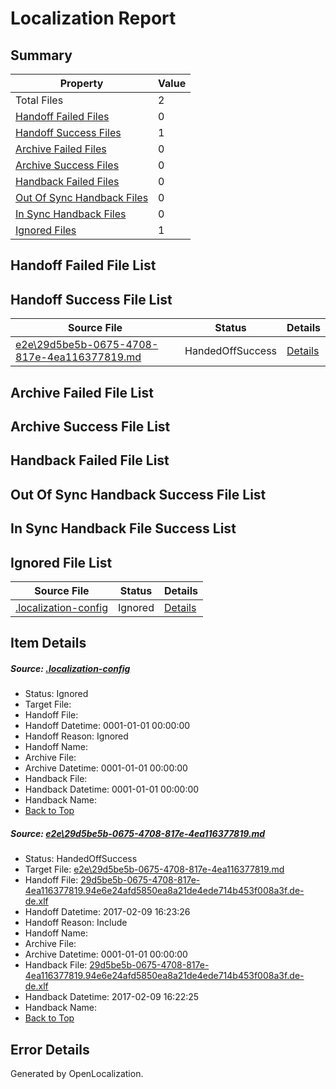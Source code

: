 # <a name='report-top'></a> Localization Report

## Summary
 Property | Value 
 -------- | ----- 
 Total Files | 2
[ Handoff Failed Files ](#handoff-failed-list)| 0
[ Handoff Success Files ](#handoff-success-list)| 1
[ Archive Failed Files ](#archive-failed-list)| 0
[ Archive Success Files ](#archive-success-list)| 0
[ Handback Failed Files ](#handback-failed-list)| 0
[ Out Of Sync Handback Files ](#outofsync-handback-success-list)| 0
[ In Sync Handback Files ](#insync-handback-success-list)| 0
[ Ignored Files ](#ignored-list)| 1

## <a name='handoff-failed-list'></a> Handoff Failed File List

## <a name='handoff-success-list'></a> Handoff Success File List
 Source File | Status | Details 
 ----------- | ------ | ------- 
 [e2e\29d5be5b-0675-4708-817e-4ea116377819.md](https://github.com/OpenLocalizationTestOrg/ol-test0/blob/bee926a3910001eeb98ee539c84eada27b0d4988/e2e/29d5be5b-0675-4708-817e-4ea116377819.md) | HandedOffSuccess | [Details](#a36e0670accb49f8a87d58f34742a0bf1e6181691)

## <a name='archive-failed-list'></a> Archive Failed File List

## <a name='archive-success-list'></a> Archive Success File List

## <a name='handback-failed-list'></a> Handback Failed File List

## <a name='outofsync-handback-success-list'></a> Out Of Sync Handback Success File List

## <a name='insync-handback-success-list'></a> In Sync Handback File Success List

## <a name='ignored-list'></a> Ignored File List
 Source File | Status | Details 
 ----------- | ------ | ------- 
 [.localization-config](https://github.com/OpenLocalizationTestOrg/ol-test0/blob/bee926a3910001eeb98ee539c84eada27b0d4988/.localization-config) | Ignored | [Details](#cb0632cf59c1387fc1742bfb9fa3c47f87e2e5c90)

## Item Details
##### <a name='cb0632cf59c1387fc1742bfb9fa3c47f87e2e5c90'></a> Source: [.localization-config](https://github.com/OpenLocalizationTestOrg/ol-test0/blob/bee926a3910001eeb98ee539c84eada27b0d4988/.localization-config)
* Status: Ignored
* Target File: 
* Handoff File: 
* Handoff Datetime: 0001-01-01 00:00:00
* Handoff Reason: Ignored
* Handoff Name: 
* Archive File: 
* Archive Datetime: 0001-01-01 00:00:00
* Handback File: 
* Handback Datetime: 0001-01-01 00:00:00
* Handback Name: 
* [Back to Top](#report-top)

##### <a name='a36e0670accb49f8a87d58f34742a0bf1e6181691'></a> Source: [e2e\29d5be5b-0675-4708-817e-4ea116377819.md](https://github.com/OpenLocalizationTestOrg/ol-test0/blob/bee926a3910001eeb98ee539c84eada27b0d4988/e2e/29d5be5b-0675-4708-817e-4ea116377819.md)
* Status: HandedOffSuccess
* Target File: [e2e\29d5be5b-0675-4708-817e-4ea116377819.md](https://github.com/OpenLocalizationTestOrg/ol-test0-dede/blob/de8a500a6877af7d58df30f5c9b58f85352c7c09/e2e/29d5be5b-0675-4708-817e-4ea116377819.md)
* Handoff File: [29d5be5b-0675-4708-817e-4ea116377819.94e6e24afd5850ea8a21de4ede714b453f008a3f.de-de.xlf](https://github.com/OpenLocalizationTestOrg/ol-test0-handoff/blob/6c2a1c80e84d324993f051983ef42906c7b94549/ol-handoff/OpenLocalizationTestOrg/ol-test0-dede/shujia/ht/29d5be5b-0675-4708-817e-4ea116377819.94e6e24afd5850ea8a21de4ede714b453f008a3f.de-de.xlf)
* Handoff Datetime: 2017-02-09 16:23:26
* Handoff Reason: Include
* Handoff Name: 
* Archive File: 
* Archive Datetime: 0001-01-01 00:00:00
* Handback File: [29d5be5b-0675-4708-817e-4ea116377819.94e6e24afd5850ea8a21de4ede714b453f008a3f.de-de.xlf](https://github.com/OpenLocalizationTestOrg/ol-test0-handback/blob/6af7d8d79c6636984e4f4d2fb87c12196f43c395/ol-handback/OpenLocalizationTestOrg/ol-test0-dede/shujia/ht/29d5be5b-0675-4708-817e-4ea116377819.94e6e24afd5850ea8a21de4ede714b453f008a3f.de-de.xlf)
* Handback Datetime: 2017-02-09 16:22:25
* Handback Name: 
* [Back to Top](#report-top)


## Error Details

Generated by OpenLocalization.
